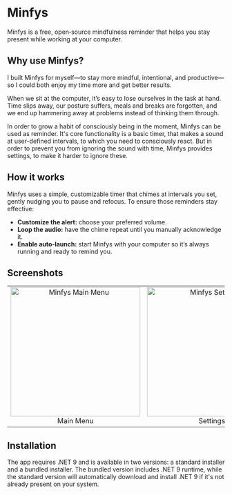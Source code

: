 # Minfys

Minfys is a free, open‑source mindfulness reminder that helps you stay present while working at your computer.

## Why use Minfys?

I built Minfys for myself—to stay more mindful, intentional, and productive—so I could both enjoy my time more and get better results.

When we sit at the computer, it’s easy to lose ourselves in the task at hand. Time slips away, our posture suffers, meals and breaks are forgotten, and we end up hammering away at problems instead of thinking them through.

In order to grow a habit of consciously being in the moment, Minfys can be used as reminder. It's core functionality is a basic timer, that makes a sound at user-defined intervals, to which you need to consciously react. But in order to prevent you from ignoring the sound with time, Minfys provides settings, to make it harder to ignore these. 

## How it works

Minfys uses a simple, customizable timer that chimes at intervals you set, gently nudging you to pause and refocus. To ensure those reminders stay effective:
- **Customize the alert:** choose your preferred volume.
- **Loop the audio:** have the chime repeat until you manually acknowledge it.
- **Enable auto‑launch:** start Minfys with your computer so it’s always running and ready to remind you.

## Screenshots

<table>
  <tr>
    <td align="center">
      <img src="https://github.com/user-attachments/assets/3297b0d8-f8d7-4185-8513-70769ee37b2c" alt="Minfys Main Menu" width="300" /><br>
      Main Menu
    </td>
    <td align="center">
      <img src="https://github.com/user-attachments/assets/492e8204-de5a-4ff4-b77c-7a47ec75cfc8" alt="Minfys Settings" width="300" /><br>
      Settings
    </td>
    <td align="center">
      <img src="https://github.com/user-attachments/assets/d0c3fef2-f378-4d8b-9dc5-4717d6547b6e" alt="Minfys Reminder Popup" width="300" /><br>
      Reminder Popup
    </td>
  </tr>
</table>

## Installation

The app requires .NET 9 and is available in two versions: a standard installer and a bundled installer. The bundled version includes .NET 9 runtime, while the standard version will automatically download and install .NET 9 if it's not already present on your system.
